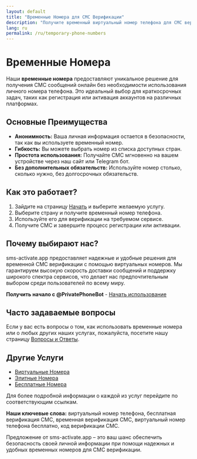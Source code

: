 ```yaml
---
layout: default
title: "Временные Номера для СМС Верификации"
description: "Получите временный виртуальный номер телефона для СМС верификации без риска для личной информации."
lang: ru
permalink: /ru/temporary-phone-numbers
---
```


# Временные Номера

Наши **временные номера** предоставляют уникальное решение для получения СМС сообщений онлайн без необходимости использования личного номера телефона. Это идеальный выбор для краткосрочных задач, таких как регистрация или активация аккаунтов на различных платформах.

## Основные Преимущества

- **Анонимность:** Ваша личная информация остается в безопасности, так как вы используете временный номер.
- **Гибкость:** Вы можете выбрать номер из списка доступных стран.
- **Простота использования:** Получайте СМС мгновенно на вашем устройстве через наш сайт или Telegram бот.
- **Без дополнительных обязательств:** Используйте номер столько, сколько нужно, без долгосрочных обязательств.

## Как это работает?

1. Зайдите на страницу [Начать](/ru/get-started) и выберите желаемую услугу.
2. Выберите страну и получите временный номер телефона.
3. Используйте его для верификации на требуемом сервисе.
4. Получите СМС и завершите процесс регистрации или активации.

## Почему выбирают нас?

sms-activate.app предоставляет надежные и удобные решения для временной СМС верификации с помощью виртуальных номеров. Мы гарантируем высокую скорость доставки сообщений и поддержку широкого спектра сервисов, что делает нас предпочтительным выбором среди пользователей по всему миру.

**Получить начало с @PrivatePhoneBot** - [Начать использование](https://t.me/PrivatePhoneBot)

## Часто задаваемые вопросы

Если у вас есть вопросы о том, как использовать временные номера или о любых других наших услугах, пожалуйста, посетите нашу страницу [Вопросы и Ответы](/ru/faq).

## Другие Услуги

- [Виртуальные Номера](/ru/virtual-phone-numbers)
- [Элитные Номера](/ru/elite-phone-numbers)
- [Бесплатные Номера](/ru/free-phone-numbers)

Для более подробной информации о каждой из услуг перейдите по соответствующим ссылкам.

**Наши ключевые слова:** виртуальный номер телефона, бесплатная верификация СМС, временная верификация СМС, виртуальный номер телефона бесплатно, код верификации СМС.

Предложение от sms-activate.app – это ваш шанс обеспечить безопасность своей личной информации при помощи надежных и удобных временных номеров для СМС верификации.